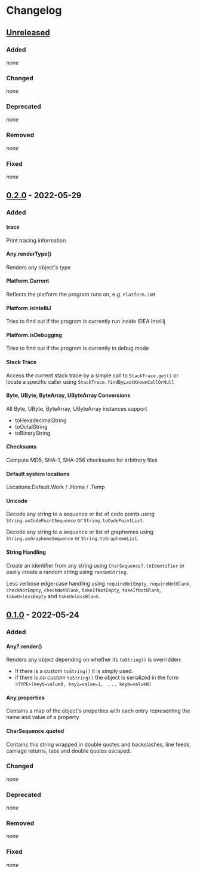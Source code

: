 # Changelog

## [Unreleased]

### Added

*none*

### Changed

*none*

### Deprecated

*none*

### Removed

*none*

### Fixed

*none*

## [0.2.0] - 2022-05-29

### Added

#### trace

Print tracing information

#### Any.renderType()

Renders any object's type

#### Platform.Current

Reflects the platform the program runs on, e.g. `Platform.JVM`

#### Platform.isIntelliJ

Tries to find out if the program is currently run inside IDEA Intellij

#### Platform.isDebugging

Tries to find out if the program is currently in debug mode

#### Stack Trace

Access the current stack trace by a simple call to `StackTrace.get()`
or locate a specific caller using `StackTrace.findByLastKnownCallOrNull`

#### Byte, UByte, ByteArray, UByteArray Conversions

All Byte, UByte, ByteArray, UByteArray instances support

- toHexadecimalString
- toOctalString
- toBinaryString

#### Checksums

Compute MD5, SHA-1, SHA-256 checksums for arbitrary files

#### Default system locations

Locations.Default.Work / .Home / .Temp

#### Unicode

Decode any string to a sequence or list of code points using `String.asCodePointSequence` or `String.toCodePointList`.

Decode any string to a sequence or list of graphemes using `String.asGraphemeSequence` or `String.toGraphemeList`.

#### String Handling

Create an identifier from any string using `CharSequence?.toIdentifier`
or easily create a random string using `randomString`.

Less verbose edge-case handling using `requireNotEmpty`, `requireNotBlank`, `checkNotEmpty`, `checkNotBlank`,
`takeIfNotEmpty`, `takeIfNotBlank`, `takeUnlessEmpty` and `takeUnlessBlank`.


## [0.1.0] - 2022-05-24

### Added

#### Any?.render()

Renders any object depending on whether its `toString()` is overridden:

- If there is a custom `toString()` it is simply used.
- if there is *no custom* `toString()` the object is serialized in the form `<TYPE>(key0=value0, key1=value=1, ..., keyN=valueN)`

#### Any.properties

Contains a map of the object's properties with each entry representing
the name and value of a property.

#### CharSequence.quoted

Contains this string wrapped in double quotes
and backslashes, line feeds, carriage returns, tabs and double quotes escaped.

### Changed

*none*

### Deprecated

*none*

### Removed

*none*

### Fixed

*none*

[unreleased]: https://github.com/bkahlert/kommons/compare/v0.2.0...HEAD

[0.2.0]: https://github.com/bkahlert/kommons/compare/v0.1.0...v0.2.0

[0.1.0]: https://github.com/bkahlert/kommons/releases/tag/v0.1.0
